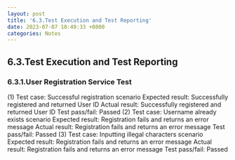 ```yaml
---
layout: post
title: '6.3.Test Execution and Test Reporting'
date: 2023-07-07 10:49:33 +0800
categories: Notes
---
```


## 6.3.Test Execution and Test Reporting

### 6.3.1.User Registration Service Test

(1) Test case: Successful registration scenario
Expected result: Successfully registered and returned User ID
Actual result: Successfully registered and returned User ID
Test pass/fail: Passed
(2) Test case: Username already exists scenario
Expected result: Registration fails and returns an error message
Actual result: Registration fails and returns an error message
Test pass/fail: Passed
(3) Test case: Inputting illegal characters scenario
Expected result: Registration fails and returns an error message
Actual result: Registration fails and returns an error message
Test pass/fail: Passed
